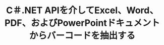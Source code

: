 ---
############################# Static ############################
layout: "auto-gen-gist"
draft: false
path: "ja/parser/net/extract/table/ots/"
otherformats: DOC DOT DOCX DOCM DOTX DOTM TXT ODT OTT RTF PDF XHTML MHTML MD XML EPUB FB2 CHM XLS XLT XLSX XLSM XLSB XLTX XLTM ODS CSV XLAM PPT PPTX  PPS POT PPSX PPTM POTX PPSM ODP OTP PST OST EML EMLX MSG ONE 

############################# Head ############################
head_title: "C＃.NET APIを介してPDF、DOCX、PPTX、XLSX、EPUBなどからテーブルを抽出します"
head_description: "GroupDocs.Parser .NET APIを使用すると、プログラマーは.NETアプリ内のPDF、DOC、DOCX、PPT、PPTX、EML、MSG、XLS、XLSX、CSV、ODT、RTF、およびその他の多くのドキュメントタイプからテーブルを抽出できます。"

############################# Header ############################
title: "C＃.NET APIを介してExcel、Word、PDF、およびPowerPointドキュメントからバーコードを抽出する"
description: "GroupDocs.Parser .NET APIを使用すると、プログラマーはPDF、DOC、DOCX、PPT、PPTX、EML、MSG、XLS、XLSX、CSV、ODT、RTF、EPUBのドキュメントまたはページからバーコードを抽出できます。"

######################### Download Button #######################
button:
    enable: true

############################# About ############################
about:
    enable: true
    title: ".NET APIを介してExcel、Word、PDF、その他のドキュメントからバーコードを抽出する方法は？"
    content: |
     表は、行と列に配置されたセルのコレクションです。 テーブルは、詳細なデータや複雑なデータを保存および整理する上で非常に重要な役割を果たし、ユーザーが簡単に読み取って表示できるようにします。 テーブルは、リストの作成、情報の比較、データの整列、情報のグループ化、データの傾向やパターンの強調表示など、さまざまな方法で使用できます。 GroupDocs.Parser for .NETは、ソフトウェアプログラマーが、PDF、電子メール、電子ブック、Word（DOC、DOCX）、PowerPointなど、サポートされているさまざまな種類のドキュメント形式からテーブル、テキスト、および画像を抽出するためのソリューションを開発できるようにする便利なAPIです。 （PPT、PPTX）、Excel（XLS、XLSX）、Eメール（EML、MSG）形式など。 Java APIには、ドキュメントからすべてのテーブルを抽出する、特定のページからテーブルを抽出する、テーブルセルデータを取得する、テーブルの行と列の総数を取得する、行の高さを取得する、データを印刷するなど、テーブルを操作するためのいくつかの重要な機能が含まれています。 テーブルのとより多くの可能性があります。

############################# content ############################
steps:
    enable: true
    block:
    - title_left: "C＃.NETを介して OTSドキュメントからテーブルを抽出する方法 "
      content_left: |
       GroupDocs.Parser .NET APIは、ソフトウェア開発者がわずか数行のコードで OTS ドキュメントからテーブルを抽出するのに役立ちます。 次のC＃.NETコード例は、開発者が OTSドキュメントからテーブルを抽出する方法を示しています。 

      title_right: "ドキュメントからのテーブルの抽出"
      content_right: |
        * [パーサー]のインスタンスを作成します（https://apireference.groupdocs.com/parser/net/groupdocs.parser/parser）
        * テーブル抽出がサポートされているかどうかを確認します
        * テーブルのレイアウトを作成します
        * テーブル抽出のオプションを作成します
        * [getTables（options）]（https://apireference.groupdocs.com/parser/java/com.groupdocs.parser/Parser#getTables(com.groupdocs.parser.options.PageTableAreaOptions））メソッドを呼び出して、からテーブルを抽出します。 全てのドキュメント。
        *行と列を繰り返します
        *テーブルのセルテキストを抽出して印刷する

      gisthash: "dda6d3d4866e63ae1614d86dd847fecd"
      gistfile: "tables_extraction_form_documents.cs"

    - title_left: ".NET APIを使用して、OTS ドキュメントのページからテーブルを抽出します"
      content_left: |
       GroupDocs.Parser .NETを使用すると、ソフトウェア開発者は OTSドキュメントのページからテーブルを抽出できます。 次のC＃.NETコードは、プログラマーがOTSドキュメント内でバーコード抽出を実行する方法を示しています。。

      title_right: "C＃.NETを介してバーコードを抽出する"
      content_right: |
        * [パーサー]のインスタンスを作成します（https://apireference.groupdocs.com/parser/net/groupdocs.parser/parser）
        * テーブル抽出がサポートされているかどうかを確認します
        * テーブルのレイアウトを作成します
        * ドキュメントページからテーブルを抽出するためのオプションを作成します
        * [getTables（options）]（https://apireference.groupdocs.com/parser/java/com.groupdocs.parser/Parser#getTables(com.groupdocs.parser.options.PageTableAreaOptions））メソッドを呼び出して、からテーブルを抽出します。 全てのドキュメント。
        *テーブル、行、列を繰り返します
        *テーブルのセルテキストを抽出して印刷する
     
      gisthash: "2dc42054bba3abdc297c63f4534281d8"
      gistfile: "tables_extraction_form_documents_page.cs"
      
    - title_left: "システム要求"
      content_left: |
       GroupDocs.Parser for .NETは、すべての主要なプラットフォームとオペレーティングシステムで完全にサポートされています。 完全なシステム要件ガイドについては、[システム要件]（hhttps：//docs.groupdocs.com/parser/net/system-requirements/）にアクセスしてください。以下のコードを実行する前に、次の前提条件がインストールされていることを確認してください。 システム：
        * オペレーティングシステム：Microsoft Windows、Linux、MacOS
        * 開発環境：Visual Studio、Xamarin、MonoDevelopなど
        * フレームワーク：.NETフレームワーク、.NET標準、.NETコア、モノラル
        * [NuGet]（https://www.nuget.org/packages/GroupDocs.parser/）から最新バージョンのGroupDocs.Parser.NETAPIを入手します。
        
      title_right: "GroupDocs.Parserを使用する理由"
      content_right: |
        * サポートされているドキュメントからのプレーンテキスト抽出のサポート
        * ユーザー定義のテンプレートを介して解析するドキュメント。
        * 構造化テキスト抽出を完全にサポート
        * キーワードおよび正規表現によるテキスト検索
        * フォーマットされたテキスト、メタデータ、画像、コンテナ、および添付ファイルを抽出します。
        * サポートされている一部のドキュメント形式の目次を抽出します。
        * PDFドキュメントからフォームデータを解析します。
        * ドキュメントからハイパーリンクを抽出します

demos:
    enable: true


more_formats:
    enable: true


back_to_top:
    enable: true
---